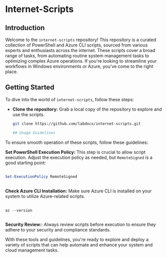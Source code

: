 # Internet-Scripts

## Introduction

Welcome to the `internet-scripts` repository! This repository is a curated collection of PowerShell and Azure CLI scripts, sourced from various experts and enthusiasts across the internet. These scripts cover a broad range of tasks, from automating routine system management tasks to optimizing complex Azure operations. If you're looking to streamline your workflows in Windows environments or Azure, you've come to the right place.

## Getting Started

To dive into the world of `internet-scripts`, follow these steps:

- **Clone the repository:** Grab a local copy of the repository to explore and use the scripts.
  
  ```bash
  git clone https://github.com/labdocx/internet-scripts.git

  ## Usage Guidelines

To ensure smooth operation of these scripts, follow these guidelines:

 **Set PowerShell Execution Policy:** This step is crucial to allow script execution. Adjust the execution policy as needed, but `RemoteSigned` is a good starting point:

## 
```powershell
Set-ExecutionPolicy RemoteSigned
```
## 

 **Check Azure CLI Installation:** Make sure Azure CLI is installed on your system to utilize Azure-related scripts.

## 
```azurecli
az --version
```
## 

 **Security Review:**: Always review scripts before execution to ensure they adhere to your security and compliance standards.

 With these tools and guidelines, you're ready to explore and deploy a variety of scripts that can help automate and enhance your system and cloud management tasks.